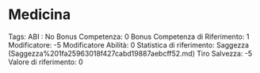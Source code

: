# Medicina

Tags: ABI
: No
Bonus Competenza: 0
Bonus Competenza di Riferimento: 1
Modificatore: -5
Modificatore  Abilità: 0
Statistica di riferimento: Saggezza (Saggezza%201fa25963018f427cabd19887aebcff52.md)
Tiro Salvezza: -5
Valore di riferimento: 0